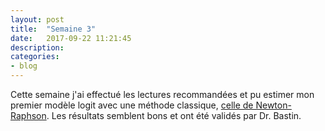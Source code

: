 ```yaml
---
layout: post
title:  "Semaine 3"
date:   2017-09-22 11:21:45
description:
categories:
- blog
---
```


Cette semaine j'ai effectué les lectures recommandées et pu estimer mon premier modèle logit avec une méthode classique, [celle de Newton-Raphson](https://github.com/alexandrebrilhante/ift3150/blob/master/methods/Newton.jl). Les résultats semblent bons et ont été validés par Dr. Bastin.
